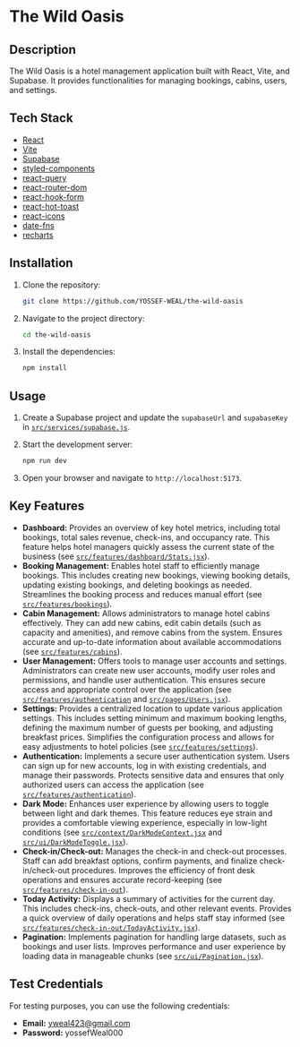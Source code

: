 # The Wild Oasis

## Description

The Wild Oasis is a hotel management application built with React, Vite, and Supabase. It provides functionalities for managing bookings, cabins, users, and settings.

## Tech Stack

- [React](https://react.dev/)
- [Vite](https://vitejs.dev/)
- [Supabase](https://supabase.com/)
- [styled-components](https://styled-components.com/)
- [react-query](https://tanstack.com/query/latest)
- [react-router-dom](https://reactrouter.com/en/main)
- [react-hook-form](https://www.react-hook-form.com/)
- [react-hot-toast](https://react-hot-toast.com/)
- [react-icons](https://react-icons.github.io/react-icons)
- [date-fns](https://date-fns.org/)
- [recharts](https://recharts.org/en-US/)

## Installation

1.  Clone the repository:

    ```sh
    git clone https://github.com/YOSSEF-WEAL/the-wild-oasis
    ```

2.  Navigate to the project directory:

    ```sh
    cd the-wild-oasis
    ```

3.  Install the dependencies:

    ```sh
    npm install
    ```

## Usage

1.  Create a Supabase project and update the `supabaseUrl` and `supabaseKey` in [`src/services/supabase.js`](src/services/supabase.js).
2.  Start the development server:

    ```sh
    npm run dev
    ```

3.  Open your browser and navigate to `http://localhost:5173`.

## Key Features

- **Dashboard:** Provides an overview of key hotel metrics, including total bookings, total sales revenue, check-ins, and occupancy rate. This feature helps hotel managers quickly assess the current state of the business (see [`src/features/dashboard/Stats.jsx`](src/features/dashboard/Stats.jsx)).
- **Booking Management:** Enables hotel staff to efficiently manage bookings. This includes creating new bookings, viewing booking details, updating existing bookings, and deleting bookings as needed. Streamlines the booking process and reduces manual effort (see [`src/features/bookings`](src/features/bookings)).
- **Cabin Management:** Allows administrators to manage hotel cabins effectively. They can add new cabins, edit cabin details (such as capacity and amenities), and remove cabins from the system. Ensures accurate and up-to-date information about available accommodations (see [`src/features/cabins`](src/features/cabins)).
- **User Management:** Offers tools to manage user accounts and settings. Administrators can create new user accounts, modify user roles and permissions, and handle user authentication. This ensures secure access and appropriate control over the application (see [`src/features/authentication`](src/features/authentication) and [`src/pages/Users.jsx`](src/pages/Users.jsx)).
- **Settings:** Provides a centralized location to update various application settings. This includes setting minimum and maximum booking lengths, defining the maximum number of guests per booking, and adjusting breakfast prices. Simplifies the configuration process and allows for easy adjustments to hotel policies (see [`src/features/settings`](src/features/settings)).
- **Authentication:** Implements a secure user authentication system. Users can sign up for new accounts, log in with existing credentials, and manage their passwords. Protects sensitive data and ensures that only authorized users can access the application (see [`src/features/authentication`](src.features/authentication)).
- **Dark Mode:** Enhances user experience by allowing users to toggle between light and dark themes. This feature reduces eye strain and provides a comfortable viewing experience, especially in low-light conditions (see [`src/context/DarkModeContext.jsx`](src/context/DarkModeContext.jsx) and [`src/ui/DarkModeToggle.jsx`](src/ui/DarkModeToggle.jsx)).
- **Check-in/Check-out:** Manages the check-in and check-out processes. Staff can add breakfast options, confirm payments, and finalize check-in/check-out procedures. Improves the efficiency of front desk operations and ensures accurate record-keeping (see [`src/features/check-in-out`](src.features/check-in-out)).
- **Today Activity:** Displays a summary of activities for the current day. This includes check-ins, check-outs, and other relevant events. Provides a quick overview of daily operations and helps staff stay informed (see [`src/features/check-in-out/TodayActivity.jsx`](src/features/check-in-out/TodayActivity.jsx)).
- **Pagination:** Implements pagination for handling large datasets, such as bookings and user lists. Improves performance and user experience by loading data in manageable chunks (see [`src/ui/Pagination.jsx`](src/ui/Pagination.jsx)).

## Test Credentials

For testing purposes, you can use the following credentials:

- **Email:** yweal423@gmail.com
- **Password:** yossefWeal000
